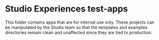 # Studio Experiences test-apps

This folder contains apps that are for internal use only. These projects can be manipulated by the Studio team so that the templates and examples directories remain clean and unaffected since they are tied to production.